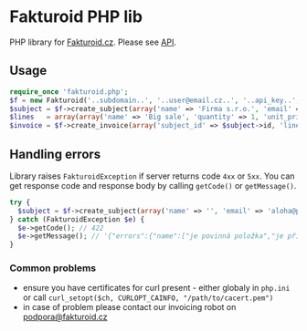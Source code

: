 # Fakturoid PHP lib

PHP library for [Fakturoid.cz](https://www.fakturoid.cz/). Please see [API](http://docs.fakturoid.apiary.io/).

## Usage

```php
require_once 'fakturoid.php';
$f = new Fakturoid('..subdomain..', '..user@email.cz..', '..api_key..', 'PHPlib <your@email.cz>');
$subject = $f->create_subject(array('name' => 'Firma s.r.o.', 'email' => 'aloha@pokus.cz'));
$lines   = array(array('name' => 'Big sale', 'quantity' => 1, 'unit_price' => 1000));
$invoice = $f->create_invoice(array('subject_id' => $subject->id, 'lines' => $lines));
```

## Handling errors

Library raises `FakturoidException` if server returns code `4xx` or `5xx`. You can get response code and response body by calling `getCode()` or `getMessage()`.

```php
try {
  $subject = $f->create_subject(array('name' => '', 'email' => 'aloha@pokus.cz'));
} catch (FakturoidException $e) {
  $e->getCode(); // 422
  $e->getMessage(); // '{"errors":{"name":["je povinná položka","je příliš krátký/á/é (min. 2 znaků)"]}}'
}
```

### Common problems

- ensure you have certificates for curl present - either globaly in `php.ini` or call `curl_setopt($ch, CURLOPT_CAINFO, "/path/to/cacert.pem")`
- in case of problem please contact our invoicing robot on podpora@fakturoid.cz
